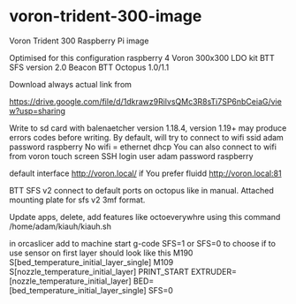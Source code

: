 # voron-trident-300-image
Voron Trident 300 Raspberry Pi image

Optimised for this configuration
raspberry 4
Voron 300x300
LDO kit
BTT SFS version 2.0
Beacon
BTT Octopus 1.0/1.1


Download always actual link from

https://drive.google.com/file/d/1dkrawz9RilvsQMc3R8sTi7SP6nbCeiaG/view?usp=sharing

Write to sd card with balenaetcher version 1.18.4, version 1.19+ may produce errors codes before writing.
By default, will try to connect to wifi ssid adam password raspberry
No wifi = ethernet dhcp
You can also connect to wifi from voron touch screen
SSH login user adam password raspberry

default interface http://voron.local/ if You prefer fluidd http://voron.local:81 

BTT SFS v2 connect to default ports on octopus like in manual.
Attached mounting plate for sfs v2 3mf format.

Update apps, delete, add features like octoeverywhre using this command
/home/adam/kiauh/kiauh.sh

in orcaslicer add to machine start g-code SFS=1 or SFS=0 to choose if to use sensor on first layer
should look like this
M190 S[bed_temperature_initial_layer_single]
M109 S[nozzle_temperature_initial_layer]
PRINT_START EXTRUDER=[nozzle_temperature_initial_layer] BED=[bed_temperature_initial_layer_single] SFS=0

